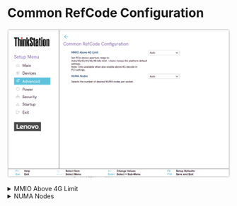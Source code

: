# Common RefCode Configuration #

![](./img/ts_amd_commonrefcodeconfiguration.png)

<details><summary>MMIO Above 4G Limit</summary>

Set PCIe device aperture range to Auto/40/42/44/46/48 bits limit.

Options:

1. **Auto**. Keeps the platform default settings. - Default.
1. 40
1. 42
1. 44
1. 46
1. 48

| WMI Setting name | Values | SVP or SMP Req'd | AMD/Intel |
|:---|:---|:---|:---|
| MmioAbove4GLimit | Auto, 40, 42, 44, 46, 48 | yes | AMD |

</details>

<details><summary>NUMA Nodes</summary>

Whether to enable Non-Uniform Memory Access (NUMA).

Options:

1.  **Enabled** - Default.
2.  Disabled.

| WMI Setting name | Values | SVP or SMP Req'd | AMD/Intel |
|:---|:---|:---|:---|
| NUMA | NPS1, NPS2, NPS4, Auto | yes_no | both |

</details>
